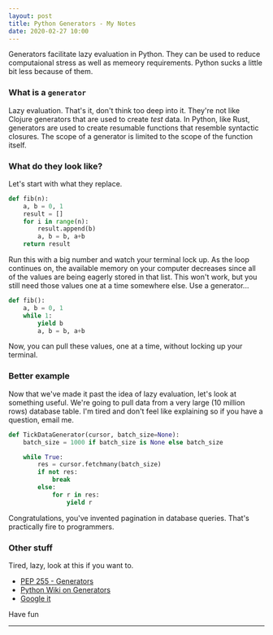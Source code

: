 ```yaml
---
layout: post
title: Python Generators - My Notes
date: 2020-02-27 10:00
---
```


Generators facilitate lazy evaluation in Python.
They can be used to reduce computaional stress as well as memeory requirements.
Python sucks a little bit less because of them.

### What is a `generator`

Lazy evaluation.
That's it, don't think too deep into it.
They're not like Clojure generators that are used to create _test_ data.
In Python, like Rust, generators are used to create resumable functions that resemble syntactic closures.
The scope of a generator is limited to the scope of the function itself.

### What do they look like?

Let's start with what they replace.

```python
def fib(n):
    a, b = 0, 1
    result = []
    for i in range(n):
        result.append(b)
        a, b = b, a+b
    return result
```

Run this with a big number and watch your terminal lock up.
As the loop continues on, the available memory on your computer decreases since all of the values are being eagerly stored in that list.
This won't work, but you still need those values one at a time somewhere else.
Use a generator...

```python
def fib():
    a, b = 0, 1
    while 1:
        yield b
        a, b = b, a+b
```

Now, you can pull these values, one at a time, without locking up your terminal.

### Better example

Now that we've made it past the idea of lazy evaluation, let's look at something useful.
We're going to pull data from a very large (10 million rows) database table.
I'm tired and don't feel like explaining so if you have a question, email me.

```python
def TickDataGenerator(cursor, batch_size=None):
    batch_size = 1000 if batch_size is None else batch_size

    while True:
        res = cursor.fetchmany(batch_size)
        if not res:
            break
        else:
            for r in res:
                yield r
```

Congratulations, you've invented pagination in database queries.
That's practically fire to programmers.


### Other stuff

Tired, lazy, look at this if you want to.

- [PEP 255 - Generators][1]
- [Python Wiki on Generators][2]
- [Google it][3]


Have fun

-----
[0]: https://www.python.org/dev/peps/pep-0255/#motivation
[1]: https://www.python.org/dev/peps/pep-0255/
[2]: https://wiki.python.org/moin/Generators
[3]: https://duckduckgo.com/?q=python+generators&t=ffab&atb=v192-1&ia=web
